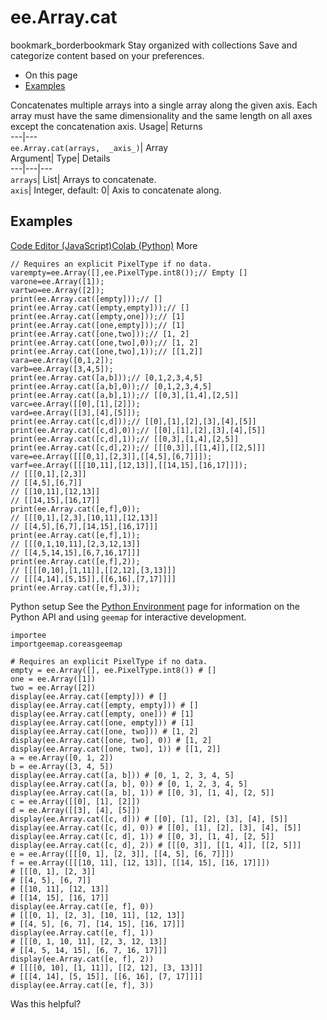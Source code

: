  
#  ee.Array.cat 
bookmark_borderbookmark Stay organized with collections  Save and categorize content based on your preferences.
  * On this page
  * [Examples](https://developers.google.com/earth-engine/apidocs/ee-array-cat#examples)


Concatenates multiple arrays into a single array along the given axis. Each array must have the same dimensionality and the same length on all axes except the concatenation axis. 
Usage| Returns  
---|---  
`ee.Array.cat(arrays,  _axis_)`| Array  
Argument| Type| Details  
---|---|---  
`arrays`| List| Arrays to concatenate.  
`axis`| Integer, default: 0| Axis to concatenate along.  
## Examples
[Code Editor (JavaScript)](https://developers.google.com/earth-engine/apidocs/ee-array-cat#code-editor-javascript-sample)[Colab (Python)](https://developers.google.com/earth-engine/apidocs/ee-array-cat#colab-python-sample) More
```
// Requires an explicit PixelType if no data.
varempty=ee.Array([],ee.PixelType.int8());// Empty []
varone=ee.Array([1]);
vartwo=ee.Array([2]);
print(ee.Array.cat([empty]));// []
print(ee.Array.cat([empty,empty]));// []
print(ee.Array.cat([empty,one]));// [1]
print(ee.Array.cat([one,empty]));// [1]
print(ee.Array.cat([one,two]));// [1, 2]
print(ee.Array.cat([one,two],0));// [1, 2]
print(ee.Array.cat([one,two],1));// [[1,2]]
vara=ee.Array([0,1,2]);
varb=ee.Array([3,4,5]);
print(ee.Array.cat([a,b]));// [0,1,2,3,4,5]
print(ee.Array.cat([a,b],0));// [0,1,2,3,4,5]
print(ee.Array.cat([a,b],1));// [[0,3],[1,4],[2,5]]
varc=ee.Array([[0],[1],[2]]);
vard=ee.Array([[3],[4],[5]]);
print(ee.Array.cat([c,d]));// [[0],[1],[2],[3],[4],[5]]
print(ee.Array.cat([c,d],0));// [[0],[1],[2],[3],[4],[5]]
print(ee.Array.cat([c,d],1));// [[0,3],[1,4],[2,5]]
print(ee.Array.cat([c,d],2));// [[[0,3]],[[1,4]],[[2,5]]]
vare=ee.Array([[[0,1],[2,3]],[[4,5],[6,7]]]);
varf=ee.Array([[[10,11],[12,13]],[[14,15],[16,17]]]);
// [[[0,1],[2,3]]
// [[4,5],[6,7]]
// [[10,11],[12,13]]
// [[14,15],[16,17]]
print(ee.Array.cat([e,f],0));
// [[[0,1],[2,3],[10,11],[12,13]]
// [[4,5],[6,7],[14,15],[16,17]]]
print(ee.Array.cat([e,f],1));
// [[[0,1,10,11],[2,3,12,13]]
// [[4,5,14,15],[6,7,16,17]]]
print(ee.Array.cat([e,f],2));
// [[[[0,10],[1,11]],[[2,12],[3,13]]]
// [[[4,14],[5,15]],[[6,16],[7,17]]]]
print(ee.Array.cat([e,f],3));
```
Python setup
See the [ Python Environment](https://developers.google.com/earth-engine/guides/python_install) page for information on the Python API and using `geemap` for interactive development.
```
importee
importgeemap.coreasgeemap
```
```
# Requires an explicit PixelType if no data.
empty = ee.Array([], ee.PixelType.int8()) # []
one = ee.Array([1])
two = ee.Array([2])
display(ee.Array.cat([empty])) # []
display(ee.Array.cat([empty, empty])) # []
display(ee.Array.cat([empty, one])) # [1]
display(ee.Array.cat([one, empty])) # [1]
display(ee.Array.cat([one, two])) # [1, 2]
display(ee.Array.cat([one, two], 0)) # [1, 2]
display(ee.Array.cat([one, two], 1)) # [[1, 2]]
a = ee.Array([0, 1, 2])
b = ee.Array([3, 4, 5])
display(ee.Array.cat([a, b])) # [0, 1, 2, 3, 4, 5]
display(ee.Array.cat([a, b], 0)) # [0, 1, 2, 3, 4, 5]
display(ee.Array.cat([a, b], 1)) # [[0, 3], [1, 4], [2, 5]]
c = ee.Array([[0], [1], [2]])
d = ee.Array([[3], [4], [5]])
display(ee.Array.cat([c, d])) # [[0], [1], [2], [3], [4], [5]]
display(ee.Array.cat([c, d], 0)) # [[0], [1], [2], [3], [4], [5]]
display(ee.Array.cat([c, d], 1)) # [[0, 3], [1, 4], [2, 5]]
display(ee.Array.cat([c, d], 2)) # [[[0, 3]], [[1, 4]], [[2, 5]]]
e = ee.Array([[[0, 1], [2, 3]], [[4, 5], [6, 7]]])
f = ee.Array([[[10, 11], [12, 13]], [[14, 15], [16, 17]]])
# [[[0, 1], [2, 3]]
# [[4, 5], [6, 7]]
# [[10, 11], [12, 13]]
# [[14, 15], [16, 17]]
display(ee.Array.cat([e, f], 0))
# [[[0, 1], [2, 3], [10, 11], [12, 13]]
# [[4, 5], [6, 7], [14, 15], [16, 17]]]
display(ee.Array.cat([e, f], 1))
# [[[0, 1, 10, 11], [2, 3, 12, 13]]
# [[4, 5, 14, 15], [6, 7, 16, 17]]]
display(ee.Array.cat([e, f], 2))
# [[[[0, 10], [1, 11]], [[2, 12], [3, 13]]]
# [[[4, 14], [5, 15]], [[6, 16], [7, 17]]]]
display(ee.Array.cat([e, f], 3))
```

Was this helpful?
